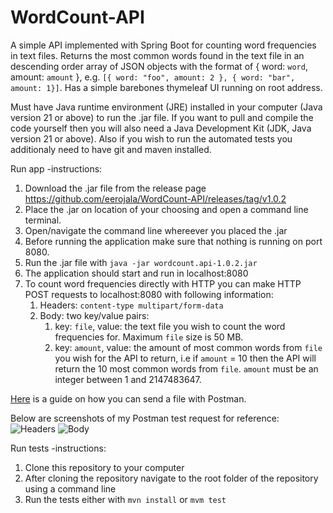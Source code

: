 # WordCount-API
A simple API implemented with Spring Boot for counting word frequencies in text files.
Returns the most common words found in the text file in an descending order array of JSON objects with the format of { word: `word`, amount: `amount` }, e.g. `[{ word: "foo", amount: 2 }, { word: "bar", amount: 1}]`.
Has a simple barebones thymeleaf UI running on root address.

Must have Java runtime environment (JRE) installed in your computer (Java version 21 or above) to run the .jar file. If you want to pull and compile the code yourself then you will also need a Java Development Kit (JDK, Java version 21 or above). Also if you wish to run the automated tests you additionaly need to have git and maven installed.

Run app -instructions:
1. Download the .jar file from the release page https://github.com/eerojala/WordCount-API/releases/tag/v1.0.2
2. Place the .jar on location of your choosing and open a command line terminal.
3. Open/navigate the command line whereever you placed the .jar
4. Before running the application make sure that nothing is running on port 8080.
5. Run the .jar file with `java -jar wordcount.api-1.0.2.jar`
6. The application should start and run in localhost:8080
7. To count word frequencies directly with HTTP you can make HTTP POST requests to localhost:8080 with following information:
   1. Headers: `content-type multipart/form-data`
   2. Body: two key/value pairs:
      1. key: `file`, value: the text file you wish to count the word frequencies for. Maximum `file` size is 50 MB.
      2. key: `amount`, value: the amount of most common words from `file` you wish for the API to return, i.e if `amount` = 10 then the API will return the 10 most common words from `file`. `amount` must be an integer between 1 and 2147483647.
     
 [Here](https://apidog.com/blog/postman-upload-file-detailed-guide/) is a guide on how you can send a file with Postman.

 Below are screenshots of my Postman test request for reference:
![Headers](https://github.com/eerojala/WordCount-API/assets/11409371/dd7a27b8-be51-4757-9de0-f4f0aed086dc)
![Body](https://github.com/eerojala/WordCount-API/assets/11409371/24a32aaa-6a71-42c5-8b01-2f0cb7fbab53)

Run tests -instructions:
1. Clone this repository to your computer
2. After cloning the repository navigate to the root folder of the repository using a command line
3. Run the tests either with `mvn install` or `mvm test`
    
   
